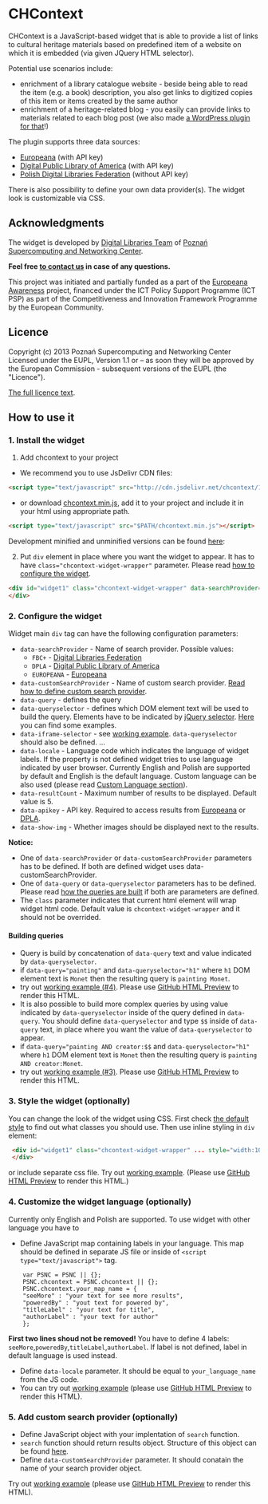 # CHContext

CHContext is a JavaScript-based widget that is able to provide a list of links to cultural heritage materials based on predefined item of a website on which it is embedded (via given JQuery HTML selector).

Potential use scenarios include:
- enrichment of a library catalogue website - beside being able to read the item (e.g. a book) description, you also get links to digitized copies of this item or items created by the same author
- enrichment of a heritage-related blog - you easily can provide links to materials related to each blog post (we also made [a WordPress plugin for that](https://github.com/psnc-dl/wp-chcontext/wiki/CHContext-WordPress-Plugin-Description)!)

The plugin supports three data sources:
- [Europeana](http://europeana.eu/) (with API key)
- [Digital Public Library of America](http://dp.la/) (with API key)
- [Polish Digital Libraries Federation](http://fbc.pionier.net.pl/) (without API key)

There is also possibility to define your own data provider(s). The widget look is customizable via CSS.

## Acknowledgments
The widget is developed by [Digital Libraries Team](http://dl.psnc.pl/) of [Poznań Supercomputing and Networking Center](http://www.man.poznan.pl/).

**Feel free [to contact us](http://dl.psnc.pl/contact/) in case of any questions.**

This project was initiated and partially funded as a part of the [Europeana Awareness](http://pro.europeana.eu/web/europeana-awareness) project, financed under the ICT Policy Support Programme (ICT PSP) as part of the Competitiveness and Innovation Framework Programme by the European Community.

## Licence
Copyright (c) 2013 Poznań Supercomputing and Networking Center  
Licensed under the EUPL, Version 1.1 or – as soon they will be approved by the European Commission - subsequent versions of the EUPL (the "Licence"). 

[The full licence text](LICENCE).

## How to use it

### 1. Install the widget

1. Add chcontext to your project
 * We recommend you to use JsDelivr CDN files: 

 ````html
 <script type="text/javascript" src="http://cdn.jsdelivr.net/chcontext/1.1.0/chcontext.min.js"></script>
 ````
 * or download [chcontext.min.js](http://cdn.jsdelivr.net/chcontext/1.1.0/chcontext.min.js), add it to your project and include it in your html using appropriate path.

 ````html
 <script type="text/javascript" src="$PATH/chcontext.min.js"></script>
 ````

 Development minified and unminified versions can be found [here](dist/): 

2.  Put `div` element in place where you want the widget to appear. It has to have `class="chcontext-widget-wrapper"` parameter. Please read [how to configure the widget](#2-configure-the-widget). 

 ````html
 <div id="widget1" class="chcontext-widget-wrapper" data-searchProvider="FBC+" data-queryselector="h1">
 </div>
 ````

### 2. Configure the widget

Widget main `div` tag can have the following configuration parameters:

* `data-searchProvider` - Name of search provider. Possible values:
  * `FBC+` - [Digital Libraries Federation](http://beta.fbc.pionier.net.pl/)
  * `DPLA` - [Digital Public Library of America](http://dp.la/)
  * `EUROPEANA` - [Europeana](http://europeana.eu/)
* `data-customSearchProvider` - Name of custom search provider. [Read how to define custom search provider](#custom-search-provider). 
* `data-query` - defines the query 
* `data-queryselector` - defines which DOM element text will be used to build the query. Elements have to be indicated by [jQuery selector](http://api.jquery.com/category/selectors/). [Here](http://www.w3schools.com/jquery/jquery_selectors.asp) you can find some examples. 
* `data-iframe-selector` - see [working example](example/example2.html). `data-queryselector` should also be defined. ...
* `data-locale` - Language code which indicates the language of widget labels. If the property is not defined widget tries to use language indicated by user browser. Currently English and Polish are supported by default and English is the default language. Custom language can be also used (please read [Custom Language section](#custom-language)).
* `data-resultCount` - Maximum number of results to be displayed. Default value is 5.
* `data-apikey` - API key. Required to access results from [Europeana](http://europeana.eu/portal/api/registration.html) or [DPLA](http://dp.la/info/developers/codex/policies/#get-a-key).
* `data-show-img` - Whether images should be displayed next to the results.

**Notice:**
* One of `data-searchProvider` or `data-customSearchProvider` parameters has to be defined. If both are defined widget uses data-customSearchProvider.
* One of `data-query` or `data-queryselector` parameters has to be defined. Please read [how the queries are built](#building-queries) if both are parameters are defined.
* The `class` parameter indicates that current html element will wrap widget html code. Default value is `chcontext-widget-wrapper` and it should not be overrided.

#### Building queries
* Query is build by concatenation of `data-query` text and value indicated by `data-queryselector`. 
 * if `data-query="painting"` and  `data-queryselector="h1"` where `h1` DOM element text is `Monet` then the resulting query is `painting Monet`. 
 * try out [working example (#4)](example/example1.html). Please use [GitHub HTML Preview](http://htmlpreview.github.io/) to render this HTML.
* It is also possible to build more complex queries by using value indicated by `data-queryselector` inside of the query defined in `data-query`. You should define `data-queryselector` and type `$$` inside of `data-query` text, in place where you want the value of `data-queryselector` to appear.
 * if `data-query="painting AND creator:$$` and  `data-queryselector="h1"` where `h1` DOM element text is `Monet` then the resulting query is `painting AND creator:Monet`.
 * try out [working example (#3)](example/example1.html). Please use [GitHub HTML Preview](http://htmlpreview.github.io/) to render this HTML.

### 3. Style the widget  (optionally)

You can change the look of the widget using CSS. First check [the default style](src/style.css) to find out what classes you should use. Then use inline styling in `div` element:
````html
 <div id="widget1" class="chcontext-widget-wrapper" ... style="width:100px; height:200px">
 </div>
````
or include separate css file. Try out [working example](example/example1.html). (Please use [GitHub HTML Preview](http://htmlpreview.github.io/) to render this HTML.)


### 4. Customize the widget language  (optionally)
Currently only English and Polish are supported. To use widget with other language you have to 

* Define JavaScript map containing labels in your language. This map should be defined in separate JS file or inside of `<script type="text/javascript">` tag.
```JS
    var PSNC = PSNC || {};
    PSNC.chcontext = PSNC.chcontext || {};
    PSNC.chcontext.your_map_name = {
    "seeMore" : "your text for see more results",
    "poweredBy" : "yout text for powered by",
    "titleLabel" : "your text for title",
    "authorLabel" : "your text for author"
    };
```
**First two lines shoud not be removed!** You have to define 4 labels: `seeMore`,`poweredBy`,`titleLabel`,`authorLabel`. If label is not defined, label in default language is used instead.

* Define `data-locale` parameter. It should be equal to `your_language_name` from the JS code.
* You can try out [working example](example/example1.html) (please use [GitHub HTML Preview](http://htmlpreview.github.io/) to render this HTML).

### 5. Add custom search provider (optionally)
* Define JavaScript object with your implentation of `search` function. 
* `search` function should return results object. Structure of this object can be found [here](test/data.json).
* Define `data-customSearchProvider` parameter. It should conatain the name of your search provider object.

Try out [working example](example/exampleCustomSearchProvider.html) (please use [GitHub HTML Preview](http://htmlpreview.github.io/) to render this HTML).


